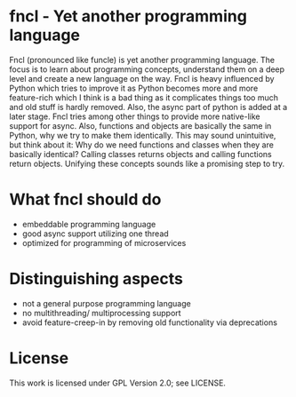fncl - Yet another programming language
=======================================

Fncl (pronounced like funcle) is yet another programming language. The focus is to learn about programming concepts, 
understand them on a deep level and create a new language on the way. Fncl is heavy influenced by Python which tries
to improve it as Python becomes more and more feature-rich which I think is a bad thing as it complicates things too 
much and old stuff is hardly removed. Also, the async part of python is added at a later stage. Fncl tries among other 
things to provide more native-like support for async. Also, functions and objects are basically the same in Python, why
we try to make them identically. This may sound unintuitive, but think about it: Why do we need functions and classes
when they are basically identical? Calling classes returns objects and calling functions return objects. Unifying these
concepts sounds like a promising step to try.


What fncl should do
===================

* embeddable programming language
* good async support utilizing one thread
* optimized for programming of microservices


Distinguishing aspects
======================

* not a general purpose programming language
* no multithreading/ multiprocessing support
* avoid feature-creep-in by removing old functionality via deprecations


License
=======

This work is licensed under GPL Version 2.0; see LICENSE.
